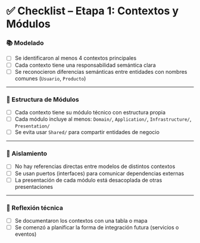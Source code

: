 # ✅ Checklist – Etapa 1: Contextos y Módulos

### 📚 Modelado

- [ ] Se identificaron al menos 4 contextos principales
- [ ] Cada contexto tiene una responsabilidad semántica clara
- [ ] Se reconocieron diferencias semánticas entre entidades con nombres comunes (`Usuario`, `Producto`)

---

### 📁 Estructura de Módulos

- [ ] Cada contexto tiene su módulo técnico con estructura propia
- [ ] Cada módulo incluye al menos: `Domain/`, `Application/`, `Infrastructure/`, `Presentation/`
- [ ] Se evita usar `Shared/` para compartir entidades de negocio

---

### 🔐 Aislamiento

- [ ] No hay referencias directas entre modelos de distintos contextos
- [ ] Se usan puertos (interfaces) para comunicar dependencias externas
- [ ] La presentación de cada módulo está desacoplada de otras presentaciones

---

### 🧠 Reflexión técnica

- [ ] Se documentaron los contextos con una tabla o mapa
- [ ] Se comenzó a planificar la forma de integración futura (servicios o eventos)
